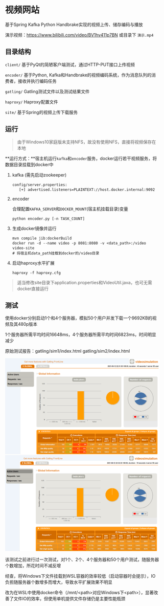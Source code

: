 # 视频网站

基于Spring Kafka Python Handbrake实现的视频上传、储存编码与播放

演示视频：https://www.bilibili.com/video/BV1hv411p7BN 或目录下 `演示.mp4`



## 目录结构

`client/`  基于PyQt的简陋客户端测试，通过HTTP-PUT接口上传视频

`encoder/` 基于Python, Kafka和Handbrake的视频编码系统，作为消息队列的消费者，接收并执行编码任务

`gatling/` Gatling测试文件以及测试结果文件

`haproxy/` Haproxy配置文件

`site/` 基于Spring的视频上传下载服务



## 运行

> 由于Windows10家庭版未支持NFS，故没有使用NFS，直接将视频保存在本地

**运行方式：**宿主机运行`kafka`和`encoder`服务，docker运行若干视频服务，将数据目录挂载到docker中

1. kafka (需先启动zookeeper)
   
   ```
   config/server.properties:
      [+] advertised.listeners=PLAINTEXT://host.docker.internal:9092
   ```
   
2. encoder

   合理配置`KAFKA_SERVER`和`DOCKER_MOUNT`(宿主机挂载目录)变量

   ```
   python encoder.py [-n TASK_COUNT]
   ```

3. 生成docker镜像并运行

   ```
   mvn compile jib:dockerBuild
   docker run -d --name video -p 8081:8080 -v <data_path>:/video video-site
   # 将宿主机data_path挂载到docker的/video目录
   ```
   
4. 启动haproxy水平扩展

   ```
   haproxy -f haproxy.cfg
   ```

> 适当修改site目录下application.properties和VideoUtil.java，也可无需docker直接运行



## 测试

使用docker分别启动1个和4个服务器，模拟50个用户并发下载一个9692KB的视频及其480p版本

1个服务器所需平均时间16648ms，4个服务器所需平均时间6823ms，时间明显减少

原始测试报告：gatling/sim1/index.html    gatling/sim2/index.html

<img src="img/1server.png" alt="1server" style="zoom: 67%;" />

<img src="img/4server.png" alt="4server" style="zoom:67%;" />



该测试之前进行过一次测试，对1个、2个、4个服务器和50个用户测试，随服务器个数增加，所花时间不减反增

经查，将Windows下文件挂载到WSL容器的效率较低（启动容器时会提示），IO负担随服务器个数增多而增大，导致水平扩展效果不明显

改为在WSL中使用docker命令（/mnt/\<path>对应Windows下\<path>），显著改善了文件IO的效率，但使用单机提供文件存储仍是主要性能瓶颈

